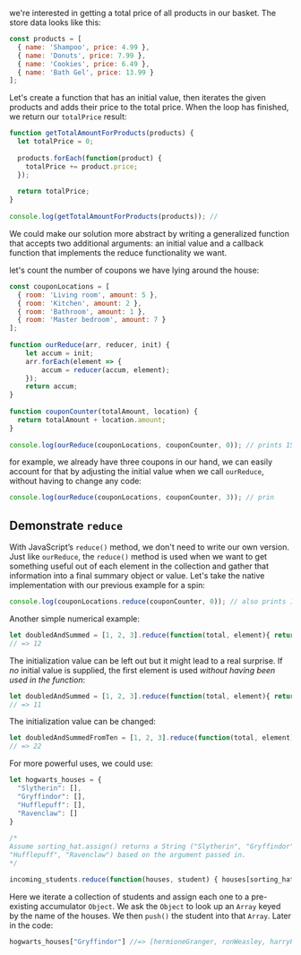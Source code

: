 we're interested in getting a total price of all products in our basket. The store data looks like this:

```js
const products = [
  { name: 'Shampoo', price: 4.99 },
  { name: 'Donuts', price: 7.99 },
  { name: 'Cookies', price: 6.49 },
  { name: 'Bath Gel', price: 13.99 }
];
```

 Let's create a function that has an initial value, then iterates the given products and adds their price to the total price. When the loop has finished, we return our `totalPrice` result:

```js
function getTotalAmountForProducts(products) {
  let totalPrice = 0;
 
  products.forEach(function(product) {
    totalPrice += product.price;
  });
 
  return totalPrice;
}
 
console.log(getTotalAmountForProducts(products)); // 
```

We could make our solution more abstract by writing a generalized function that accepts two additional arguments: an initial value and a callback function that implements the reduce functionality we want.

let's count the number of coupons we have lying around the house:

```js
const couponLocations = [
  { room: 'Living room', amount: 5 },
  { room: 'Kitchen', amount: 2 },
  { room: 'Bathroom', amount: 1 },
  { room: 'Master bedroom', amount: 7 }
];
 
function ourReduce(arr, reducer, init) {
    let accum = init;
    arr.forEach(element => {
        accum = reducer(accum, element);
    });
    return accum;
}
 
function couponCounter(totalAmount, location) {
  return totalAmount + location.amount;
}
 
console.log(ourReduce(couponLocations, couponCounter, 0)); // prints 15
```

 for example, we already have three coupons in our hand, we can easily account for that by adjusting the initial value when we call `ourReduce`, without having to change any code:

```js
console.log(ourReduce(couponLocations, couponCounter, 3)); // prin
```

## Demonstrate `reduce`

With JavaScript’s `reduce()` method, we don't need to write our own version. Just like `ourReduce`, the `reduce()` method is used when we want to get something useful out of each element in the collection and gather that information into a final summary object or value. Let's take the native implementation with our previous example for a spin:

```js
console.log(couponLocations.reduce(couponCounter, 0)); // also prints 15!
```

Another simple numerical example:

```js
let doubledAndSummed = [1, 2, 3].reduce(function(total, element){ return element * 2 + total}, 0)
// => 12
```

The initialization value can be left out but it might lead to a real surprise. If *no* initial value is supplied, the first element is used *without having been used in the function*:

```js
let doubledAndSummed = [1, 2, 3].reduce(function(total, element){ return element * 2 + total})
// => 11
```

The initialization value can be changed:

```js
let doubledAndSummedFromTen = [1, 2, 3].reduce(function(total, element){ return element * 2 + total}, 10)
// => 22
```

For more powerful uses, we could use:

```js
let hogwarts_houses = {
  "Slytherin": [],
  "Gryffindor": [],
  "Hufflepuff": [],
  "Ravenclaw": []
}
 
/*
Assume sorting_hat.assign() returns a String ("Slytherin", "Gryffindor",
"Hufflepuff", "Ravenclaw") based on the argument passed in.
*/

incoming_students.reduce(function(houses, student) { houses[sorting_hat.assign(student)].push(student)} , hogwarts_houses)
```

Here we iterate a collection of students and assign each one to a pre-existing accumulator `Object`. We ask the `Object` to look up an `Array` keyed by the name of the houses. We then `push()` the student into that `Array`. Later in the code:

```js
hogwarts_houses["Gryffindor"] //=> [hermioneGranger, ronWeasley, harryPotter]
```

